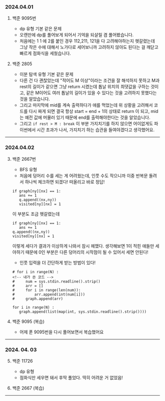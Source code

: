 ### 2024.04.01

1. 백준 9095번

   - dp 유형 기본 같은 문제
   - 오랜만에 dp를 풀어보게 되어서 기억을 되살릴 겸 풀어봤습니다.
   - 처음에는 1 1 에 2를 붙인 경우 112,211, 121을 다 고려해야하는지 헷갈렸는데 그냥 작은 수에 대해서 노가다로 세어보니까 고려하지 않아도 된다는 걸 깨닫고 빠르게 점화식을 세웠습니다.

2. 백준 2805

   - 이분 탐색 유형 기본 같은 문제
   - 다른 건 다 괜찮았는데 "적어도 M 이상"이라는 조건을 잘 해석하지 못하고 M과 rest의 길이가 같으면 그냥 return 시켰는데 톱날 위치의 최댓값을 구하는 것이고, 같은 M이어도 여러 톱날의 길이가 있을 수 있다는 것을 고려하지 못했다는 것을 알았습니다.
   - 그리고 마지막에 mid를 계속 출력하다가 애를 먹었는데 위 상황을 고려해서 코드를 다시 짜게 되면 결국 항상 start = end + 1의 상태로 return 이 되고, mid는 예전 값에 머물러 있기 때문에 end를 출력해야한다는 것을 알았습니다.
   - 그리고 `if rest > M : break` 이 부분 가지치기를 하지 않으면 어이없게도 파이썬에서 시간 초과가 나서, 가지치기 하는 습관을 들여야겠다고 생각했어요.

---

### 2024.04.02

3. 백준 2667번

   - BFS 유형
   - 처음에 덩어리 수를 세는 게 어려웠는데, 인풋 수도 작으니까 이중 반복문 돌려서 하나씩 체크하면 되겠다! 떠올리고 바로 정답!

   ```
   if graph[ny][nx] == 1:
      ans += 1
      q.append((nx,ny))
      visited[ny][nx] = 1
   ```

   이 부분도 조금 헷갈렸는데

   ```
   if graph[ny][nx] == 1:
      ans += 1
   q.append((nx,ny))
   visited[ny][nx] = 1
   ```

   이렇게 세다가 결과가 이상하게 나와서 잠시 헤맸다.
   생각해보면 1이 적힌 애들만 세야하기 때문에 0인 부분은 다른 덩어리의 시작점이 될 수 있어서 세면 안된다!

   - 인풋 입력을 더 간단하게 받는 방법이 있다!

   ```
   # for i in range(N) :
   <!-- 내가 쓴 코드 -->
   #     num = sys.stdin.readline().strip()
   #     arr = []
   #     for i in range(len(num)):
   #         arr.append(int(num[i]))
   #     graph.append(arr)

   for i in range(N) :
      graph.append(list(map(int, sys.stdin.readline().strip())))
   ```

4. 백준 9095 (복습)
   - 어제 푼 9095번을 다시 풀어보면서 복습했어요

---

### 2024. 04. 03

5. 백준 11726

   - dp 유형
   - 점화식만 세우면 돼서 후딱 풀었다. 딱히 어려운 거 없었음!

6. 백준 2667 (복습)

---
